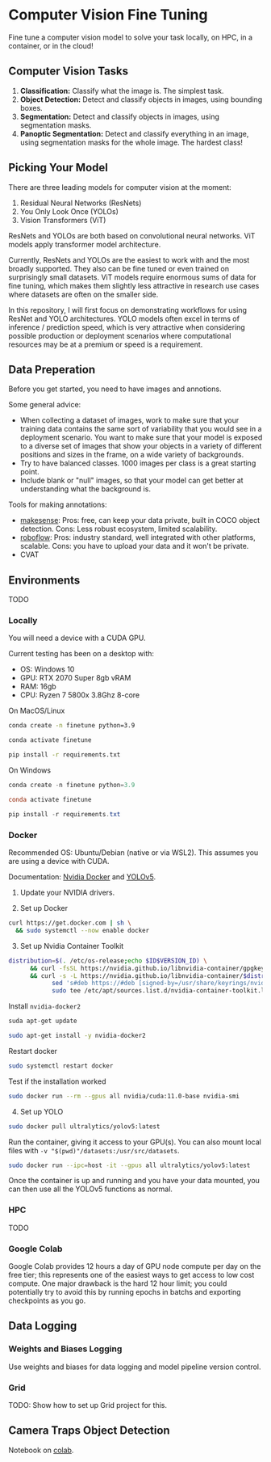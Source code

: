 # Computer Vision Fine Tuning
Fine tune a computer vision model to solve your task locally, on HPC, in a container, or in the cloud!

## Computer Vision Tasks

1. **Classification:** Classify what the image is.  The simplest task.
2. **Object Detection:** Detect and classify objects in images, using bounding boxes. 
3. **Segmentation:** Detect and classify objects in images, using segmentation masks.
4. **Panoptic Segmentation:** Detect and classify everything in an image, using segmentation masks for the whole image. The hardest class!

## Picking Your Model

There are three leading models for computer vision at the moment:

1. Residual Neural Networks (ResNets)
2. You Only Look Once (YOLOs)
3. Vision Transformers (ViT)

ResNets and YOLOs are both based on convolutional neural networks. ViT models apply transformer model architecture. 

Currently, ResNets and YOLOs are the easiest to work with and the most broadly supported. They also can be fine tuned or even trained on surprisingly small datasets.
ViT models require enormous sums of data for fine tuning, which makes them slightly less attractive in research use cases where datasets are often on the smaller side. 

In this repository, I will first focus on demonstrating workflows for using ResNet and YOLO architectures.
YOLO models often excel in terms of inference / prediction speed, which is very attractive when considering possible production or deployment scenarios where computational resources may be at a premium or speed is a requirement.

## Data Preperation

Before you get started, you need to have images and annotions.

Some general advice:

- When collecting a dataset of images, work to make sure that your training data contains the same sort of variability that you would see in a deployment scenario. You want to make sure that your model is exposed to a diverse set of images that show your objects in a variety of different positions and sizes in the frame, on a wide variety of backgrounds.
- Try to have balanced classes. 1000 images per class is a great starting point.
- Include blank or "null" images, so that your model can get better at understanding what the background is.

Tools for making annotations:

- [makesense](https://www.makesense.ai/): Pros: free, can keep your data private, built in COCO object detection. Cons: Less robust ecosystem, limited scalability.
- [roboflow](https://roboflow.com/): Pros: industry standard, well integrated with other platforms, scalable. Cons: you have to upload your data and it won't be private.
- CVAT

## Environments

TODO

### Locally

You will need a device with a CUDA GPU. 

Current testing has been on a desktop with:
- OS: Windows 10
- GPU: RTX 2070 Super 8gb vRAM
- RAM: 16gb 
- CPU: Ryzen 7 5800x 3.8Ghz 8-core

On MacOS/Linux
```bash
conda create -n finetune python=3.9

conda activate finetune

pip install -r requirements.txt
```

On Windows
```powershell
conda create -n finetune python=3.9

conda activate finetune

pip install -r requirements.txt
```

### Docker

Recommended OS: Ubuntu/Debian (native or via WSL2).
This assumes you are using a device with CUDA.

Documentation: [Nvidia Docker](https://github.com/ultralytics/yolov5/wiki/Docker-Quickstart) and [YOLOv5](https://github.com/ultralytics/yolov5/wiki/Docker-Quickstart).

1. Update your NVIDIA drivers.

2. Set up Docker

```bash
curl https://get.docker.com | sh \
  && sudo systemctl --now enable docker
```
3. Set up Nvidia Container Toolkit

```bash
distribution=$(. /etc/os-release;echo $ID$VERSION_ID) \
      && curl -fsSL https://nvidia.github.io/libnvidia-container/gpgkey | sudo gpg --dearmor -o /usr/share/keyrings/nvidia-container-toolkit-keyring.gpg \
      && curl -s -L https://nvidia.github.io/libnvidia-container/$distribution/libnvidia-container.list | \
            sed 's#deb https://#deb [signed-by=/usr/share/keyrings/nvidia-container-toolkit-keyring.gpg] https://#g' | \
            sudo tee /etc/apt/sources.list.d/nvidia-container-toolkit.list
```

Install `nvidia-docker2`

```bash
suda apt-get update

sudo apt-get install -y nvidia-docker2
```

Restart docker

```bash
sudo systemctl restart docker
```

Test if the installation worked

```bash
sudo docker run --rm --gpus all nvidia/cuda:11.0-base nvidia-smi
```

4. Set up YOLO

```bash
sudo docker pull ultralytics/yolov5:latest
```

Run the container, giving it access to your GPU(s). You can also mount local files with `-v "$(pwd)"/datasets:/usr/src/datasets`.

```bash
sudo docker run --ipc=host -it --gpus all ultralytics/yolov5:latest
```

Once the container is up and running and you have your data mounted, you can then use all the YOLOv5 functions as normal.

### HPC 

TODO

### Google Colab

Google Colab provides 12 hours a day of GPU node compute per day on the free tier; this represents one of the easiest ways to get access to low cost compute.
One major drawback is the hard 12 hour limit; you could potentially try to avoid this by running epochs in batchs and exporting checkpoints as you go. 

## Data Logging

### Weights and Biases Logging

Use weights and biases for data logging and model pipeline version control.

### Grid

TODO: Show how to set up Grid project for this.

## Camera Traps Object Detection

Notebook on [colab](https://colab.research.google.com/drive/1Q2zV7kYRHT_j630_fKyF08eYEaob-N2e?usp=sharing).


